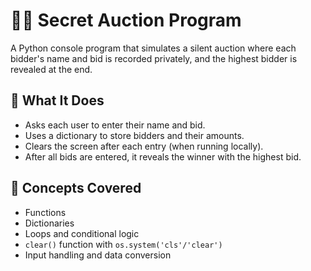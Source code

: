 # 🕵️‍♀️ Secret Auction Program

A Python console program that simulates a silent auction where each bidder's name and bid is recorded privately, and the highest bidder is revealed at the end.

## 📌 What It Does

- Asks each user to enter their name and bid.
- Uses a dictionary to store bidders and their amounts.
- Clears the screen after each entry (when running locally).
- After all bids are entered, it reveals the winner with the highest bid.

## 🧠 Concepts Covered

- Functions
- Dictionaries
- Loops and conditional logic
- `clear()` function with `os.system('cls'/'clear')`
- Input handling and data conversion